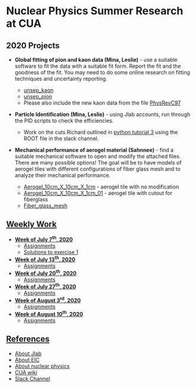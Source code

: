 # Nuclear Physics Summer Research at CUA

## 2020 Projects
* **Global fitting of pion and kaon data (Mina, Leslie)** - use a suitable software to fit the data with a suitable fit form. Report the fit and the goodness of the fit. You may need to do some online research on fitting techniques and uncertainty reporting.
    * [unsep_kaon](weekly_work/7_6_2020/pion_kaon_data/unsep_kaon.dat)
    * [unsep_pion](weekly_work/7_6_2020/pion_kaon_data/unsep_pion.dat)
    * Please also include the new kaon data from the file [PhysRevC97](references/sep_kaon_sig_FF_6_GeV.pdf)
* **Particle Identification (Mina, Leslie)** - using Jlab accounts, run through the PID scripts to check the efficiencies. 
    * Work on the cuts Richard outlined in [python tutorial 3](weekly_work7_27_2020/python_tutorial_3.ipynb) using the ROOT file in the slack channel.

* **Mechanical performance of aerogel material (Sahnnee)** - find a suitable mechanical software to open and modify the attached files. There are many possible options! The goal will be to have models of aerogel tiles with different configurations of fiber glass mesh and to analyze their mechanical performance.
    * [Aerogel_10cm_X_10cm_X_1cm](weekly_work/7_6_2020/aerogel_data/Aerogel_10cm_X_10cm_X_1cm.stp) - aerogel tile with no modification
    * [Aerogel_10cm_X_10cm_X_1cm_01](weekly_work/7_6_2020/aerogel_data/Aerogel_10cm_X_10cm_X_1cm_01.stp) - aerogel tile with cutout for fiberglass
    * [Fiber_glass_mesh](weekly_work/7_6_2020/aerogel_data/Fiber_glass_mesh.stp)

## [Weekly Work](weekly_work)
* **[Week of July 7<sup>th</sup>, 2020](weekly_work/7_6_2020)**
    * [Assignments](weekly_work/7_6_2020/weekly_assignments.md)
    * [Solutions to exercise 1](weekly_work/7_6_2020/exercise_soln/exercise_1.ipynb)
* **[Week of July 13<sup>th</sup>, 2020](weekly_work/7_13_2020)**
    * [Assignments](weekly_work/7_13_2020/weekly_assignments.md)   
* **[Week of July 20<sup>th</sup>, 2020](weekly_work/7_20_2020)**
    * [Assignments](weekly_work/7_20_2020/weekly_assignments.md)       
* **[Week of July 27<sup>th</sup>, 2020](weekly_work/7_27_2020)**
    * [Assignments](weekly_work/7_27_2020/weekly_assignments.md)           
* **[Week of August 3<sup>rd</sup>, 2020](weekly_work/8_3_2020)**
    * [Assignments](weekly_work/8_3_2020/weekly_assignments.md)               
* **[Week of August 10<sup>th</sup>, 2020](weekly_work/8_10_2020)**
    * [Assignments](weekly_work/8_10_2020/weekly_assignments.md)    

## [References](references)
* [About Jlab](https://www.jlab.org/about)
* [About EIC](https://www.nationalacademies.org/news/2018/07/a-domestic-electron-ion-collider-would-unlock-scientific-mysteries-of-atomic-nuclei-maintain-us-leadership-in-accelerator-science-new-report-says)
* [About nuclear physics](https://particleadventure.org/)
* [CUA wiki](http://www.vsl.cua.edu/cua_phy/index.php/MainPage:Nuclear:Summer2020)
* [Slack Channel](https://kaonlt.slack.com/)